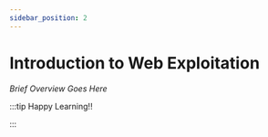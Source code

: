 ```yaml
---
sidebar_position: 2
---
```


# Introduction to Web Exploitation

_Brief Overview Goes Here_

:::tip Happy Learning!!

<QuestButton text="Go To Quest" link="https://app.stackup.dev/quest_page/introduction-to-web-exploitation" />

:::
